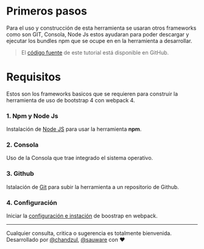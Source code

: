 # Primeros pasos

Para el uso y construcción de esta herramienta se usaran otros frameworks como son GIT, Consola, Node Js estos ayudaran para poder descargar y ejecutar los bundles npm que se ocupe en en la herramienta a desarrollar.

> El [código fuente](https://github.com/mayanfy/bootpack) de este tutorial está disponible en GitHub.

# Requisitos

Estos son los frameworks basicos que se requieren para construir la herramienta de uso de bootstrap 4 con webpack 4.

### 1. Npm y Node Js

Instalación de [Node JS](https://nodejs.org/es/) para usar la herramienta **npm**.

### 2. Consola

Uso de la Consola que trae integrado el sistema operativo.

### 3. Github

Istalación de [Git](https://git-scm.com/) para subir la herramienta a un repositorio de Github.

### 4. Configuración

Iniciar la [configuración e instación](https://github.com/mayanfy/bootstrap-webpack-tutorial/blob/master/capitulos/2-bootpack/README.md) de boostrap en webpack.

***

Cualquier consulta, critica o sugerencia es totalmente bienvenida. Desarrollado por [@chandzul](https://chandzul.com), [@sauware](https://sauware.com) con :heart: